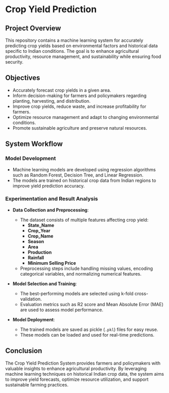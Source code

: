 # Crop Yield Prediction

## Project Overview
This repository contains a machine learning system for accurately predicting crop yields based on environmental factors and historical data specific to Indian conditions. The goal is to enhance agricultural productivity, resource management, and sustainability while ensuring food security.

## Objectives
- Accurately forecast crop yields in a given area.
- Inform decision-making for farmers and policymakers regarding planting, harvesting, and distribution.
- Improve crop yields, reduce waste, and increase profitability for farmers.
- Optimize resource management and adapt to changing environmental conditions.
- Promote sustainable agriculture and preserve natural resources.

## System Workflow

### Model Development
- Machine learning models are developed using regression algorithms such as Random Forest, Decision Tree, and Linear Regression.
- The models are trained on historical crop data from Indian regions to improve yield prediction accuracy.

### Experimentation and Result Analysis
- **Data Collection and Preprocessing**: 
  - The dataset consists of multiple features affecting crop yield:
    - **State_Name**
    - **Crop_Year**
    - **Crop_Name**
    - **Season**
    - **Area**
    - **Production**
    - **Rainfall**
    - **Minimum Selling Price**
  - Preprocessing steps include handling missing values, encoding categorical variables, and normalizing numerical features.

- **Model Selection and Training**:
  - The best-performing models are selected using k-fold cross-validation.
  - Evaluation metrics such as R2 score and Mean Absolute Error (MAE) are used to assess model performance.

- **Model Deployment**:
  - The trained models are saved as pickle (`.pkl`) files for easy reuse.
  - These models can be loaded and used for real-time predictions.


## Conclusion
The Crop Yield Prediction System provides farmers and policymakers with valuable insights to enhance agricultural productivity. By leveraging machine learning techniques on historical Indian crop data, the system aims to improve yield forecasts, optimize resource utilization, and support sustainable farming practices.


